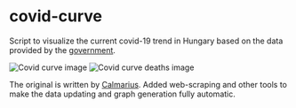 # covid-curve
Script to visualize the current covid-19 trend in Hungary based on the data provided by the [government](https://koronavirus.gov.hu/hirek).

![Covid curve image](https://i.imgur.com/9RwAcKF.png)
![Covid curve deaths image](https://i.imgur.com/fnR9NMM.png)

The original is written by [Calmarius](https://github.com/Calmarius). Added web-scraping and other tools to make the data updating and graph generation fully automatic.
